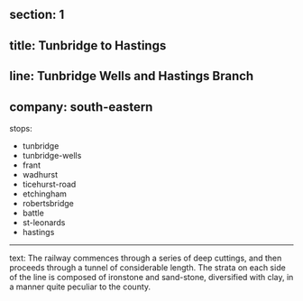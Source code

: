 ﻿section: 1
----
title: Tunbridge to Hastings
----
line: Tunbridge Wells and Hastings Branch
----
company: south-eastern
----
stops:
- tunbridge
- tunbridge-wells
- frant
- wadhurst
- ticehurst-road
- etchingham
- robertsbridge
- battle
- st-leonards
- hastings
----
text: The railway commences through a series of deep cuttings, and then proceeds through a tunnel of considerable length. The strata on each side of the line is composed of ironstone and sand-stone, diversified with clay, in a manner quite peculiar to the county.
